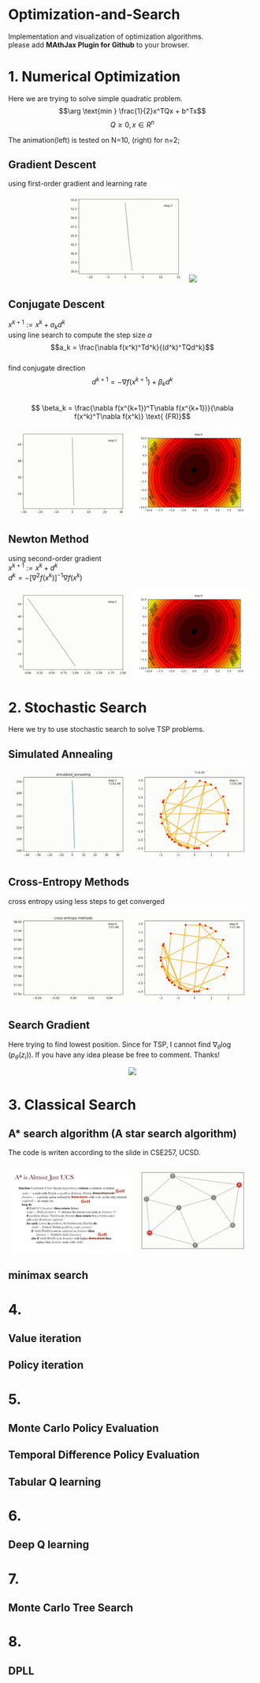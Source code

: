 # Optimization-and-Search
Implementation and visualization of optimization algorithms.  
please add __MAthJax Plugin for Github__ to your browser.


# 1. Numerical Optimization    

Here we are trying to solve simple quadratic problem.  
$$\arg \text{min } \frac{1}{2}x^TQx + b^Tx$$
$$Q \geq 0, x \in R^n$$    

The animation(left) is tested on N=10, (right) for n=2;


## Gradient Descent   
using first-order gradient and learning rate

<div align=center>
<img width="48%" src="images/gradient_descent_1.gif"/>
<img width="48%" src="images/gradient_descent_2.gif"/>
</div>

## Conjugate Descent    
$x^{k+1} := x^k + a_kd^k$  
using line search to compute the step size $\alpha$  
$$a_k = \frac{\nabla f(x^k)^Td^k}{(d^k)^TQd^k}$$  
find conjugate direction  
$$d^{k+1} = -\nabla f(x^{k+1}) + \beta_kd^k$$    
$$ \beta_k = \frac{\nabla f(x^{k+1})^T\nabla f(x^{k+1})}{\nabla f(x^k)^T\nabla f(x^k)} \text{ (FR)}$$ 

<div align=center>
<img width="48%" src="images/conjugate_descent_1.gif"/>
<img width="48%" src="images/conjugate_descent_2.gif"/>
</div>

## Newton Method   
using second-order gradient  
$x^{k+1} := x^k + d^k$  
$d^k = -[\nabla^2 f(x^k)]^{-1}\nabla f(x^k)$
<div align=center>
<img width="48%" src="images/newton_descent_1.gif"/>
<img width="48%" src="images/newton_descent_2.gif"/>
</div>

# 2. Stochastic Search    
Here we try to use stochastic search to solve TSP problems.  
## Simulated Annealing    
<div align=center>
<img width="48%" src="images/simulated_annealing_1.gif"/>
<img width="48%" src="images/SA.gif"/>
</div>

## Cross-Entropy Methods   
cross entropy using less steps to get converged
<div align=center>
<img width="48%" src="images/cross_entropy_1.gif"/>
<img width="48%" src="images/cross_entropy.gif"/>
</div>

## Search Gradient   
Here trying to find lowest position. Since for TSP, I cannot find $\nabla_\theta \log (p_\theta (z_i))$. If you have any idea please be free to comment. Thanks!
<div align=center>
<img width="48%" src="images/search_gradient.gif"/>
</div>


# 3. Classical Search    

## A* search algorithm (A star search algorithm)   
The code is writen according to the slide in CSE257, UCSD.
<div align=center>
<img width="48%" src="images/Astar_algorithm.jpg"/>
<img width="48%" src="images/Astar.gif"/>
</div>


## minimax search


# 4.
## Value iteration
## Policy iteration

# 5. 
## Monte Carlo Policy Evaluation  
## Temporal Difference Policy Evaluation  
## Tabular Q learning

# 6. 
## Deep Q learning

# 7. 
## Monte Carlo Tree Search

# 8.
## DPLL



